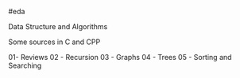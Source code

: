 #eda

Data Structure and Algorithms

Some sources in C and CPP

01- Reviews
02 - Recursion
03 - Graphs
04 - Trees
05 - Sorting and Searching
